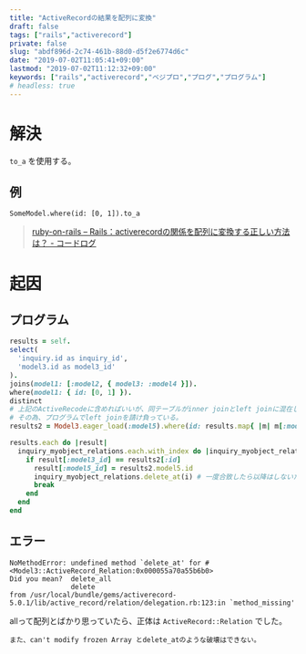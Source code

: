 ```yaml
---
title: "ActiveRecordの結果を配列に変換"
draft: false
tags: ["rails","activerecord"]
private: false
slug: "abdf896d-2c74-461b-88d0-d5f2e6774d6c"
date: "2019-07-02T11:05:41+09:00"
lastmod: "2019-07-02T11:12:32+09:00"
keywords: ["rails","activerecord","ベジプロ","プログ","プログラム"]
# headless: true
---
```


# 解決
`to_a` を使用する。

## 例
`SomeModel.where(id: [0, 1]).to_a`

> [ruby-on-rails – Rails：activerecordの関係を配列に変換する正しい方法は？ - コードログ](https://codeday.me/jp/qa/20190118/138483.html)

# 起因
## プログラム
```rb
results = self.
select(
  'inquiry.id as inquiry_id',
  'model3.id as model3_id'
).
joins(model1: [:model2, { model3: :model4 }]).
where(model1: { id: [0, 1] }).
distinct
# 上記のActiveRecodeに含めればいいが、同テーブルがinner joinとleft joinに混在しエラーとなる。
# その為、プログラムでleft joinを請け負っている。
results2 = Model3.eager_load(:model5).where(id: results.map{ |m| m[:model3_id] }).all

results.each do |result|
  inquiry_myobject_relations.each.with_index do |inquiry_myobject_relation, i|
    if result[:model3_id] == results2[:id]
      result[:model5_id] = results2.model5.id
      inquiry_myobject_relations.delete_at(i) # 一度合致したら以降はしないため
      break
    end
  end
end
```

## エラー
```
NoMethodError: undefined method `delete_at' for #<Model3::ActiveRecord_Relation:0x000055a70a55b6b0>
Did you mean?  delete_all
               delete
from /usr/local/bundle/gems/activerecord-5.0.1/lib/active_record/relation/delegation.rb:123:in `method_missing'
```
allって配列とばかり思っていたら、正体は `ActiveRecord::Relation` でした。
```!
また、can't modify frozen Array とdelete_atのような破壊はできない。
```
